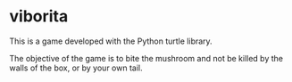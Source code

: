# viborita

This is a game developed with the Python turtle library.

The objective of the game is to bite the mushroom and not be killed by the walls of the box, or by your own tail.
